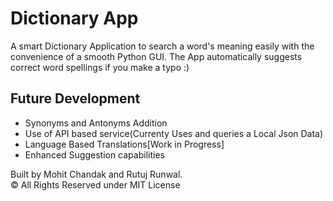 # Dictionary App
A smart Dictionary Application to search a word's meaning easily with the convenience of a smooth Python GUI. 
The App automatically suggests correct word spellings if you make a typo :)

## Future Development
- Synonyms and Antonyms Addition  <!--WordNet for getting meanings, Google for translations, and synonym.com for getting synonyms and antonyms.-->
- Use of API based service(Currenty Uses and queries a Local Json Data)
- Language Based Translations[Work in Progress]
- Enhanced Suggestion capabilities  

Built by Mohit Chandak and Rutuj Runwal.<br>
&copy; All Rights Reserved under MIT License
